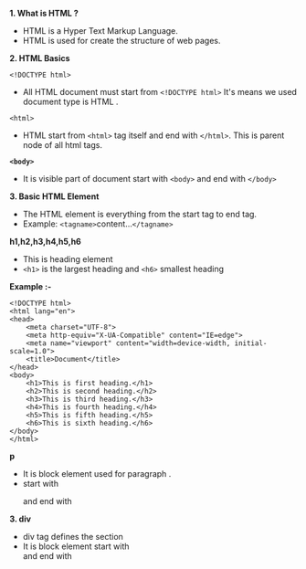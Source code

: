 **1. What is HTML ?**
- HTML is a Hyper Text Markup Language.
- HTML is used for create the structure of web pages.

**2. HTML Basics**

```<!DOCTYPE html>```
- All HTML document must start from ```<!DOCTYPE html>``` It's means we used document type is HTML .


```<html>```
- HTML start from ```<html>``` tag itself and end with  ```</html>```. This is parent node of all html tags.


**```<body>```**
- It is visible part of document start with ```<body>``` and end with ```</body>```


**3. Basic HTML Element**
- The HTML element is everything from the start tag to end tag.
- Example: ```<tagname>```content...```</tagname>```


**h1,h2,h3,h4,h5,h6**
- This is heading element
- ```<h1>``` is the largest heading and ```<h6>``` smallest heading

**Example :-**
``````
<!DOCTYPE html>
<html lang="en">
<head>
    <meta charset="UTF-8">
    <meta http-equiv="X-UA-Compatible" content="IE=edge">
    <meta name="viewport" content="width=device-width, initial-scale=1.0">
    <title>Document</title>
</head>
<body>
    <h1>This is first heading.</h1>
    <h2>This is second heading.</h2>
    <h3>This is third heading.</h3>
    <h4>This is fourth heading.</h4>
    <h5>This is fifth heading.</h5>
    <h6>This is sixth heading.</h6>
</body>
</html>
``````
**p**
- It is block element used for paragraph .
- start with <p> and end with </p>


**3. div**
- div tag defines the section
- It is block element start with <div> and end with </div>
